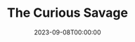 ---
layout: productions
title: The Curious Savage
date: 2023-09-08T00:00:00
opening_date: 1994-12-31
approx_date: year
featured_image:
Theatre: Players by the Sea
cast:
- Hannibal: Michael Lipp
crew:
---